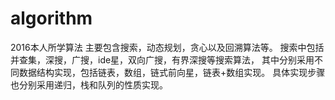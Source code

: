 # algorithm
2016本人所学算法
主要包含搜索，动态规划，贪心以及回溯算法等。
搜索中包括并查集，深搜，广搜，ide星，双向广搜，有界深搜等搜索算法，
  其中分别采用不同数据结构实现，包括链表，数组，链式前向星，链表+数组实现。
  具体实现步骤也分别采用递归，栈和队列的性质实现。

